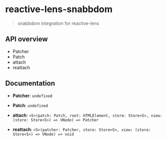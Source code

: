 # reactive-lens-snabbdom

> snabbdom integration for reactive-lens


## API overview
* Patcher
* Patch
* attach
* reattach
## Documentation
* **Patcher**: `undefined`

  
* **Patch**: `undefined`

  
* **attach**: `<S>(patch: Patch, root: HTMLElement, store: Store<S>, view: (store: Store<S>) => VNode) => Patcher`

  
* **reattach**: `<S>(patcher: Patcher, store: Store<S>, view: (store: Store<S>) => VNode) => void`

  
